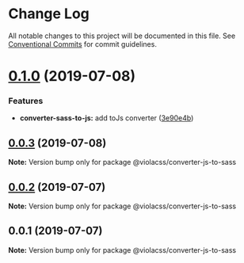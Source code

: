 # Change Log

All notable changes to this project will be documented in this file.
See [Conventional Commits](https://conventionalcommits.org) for commit guidelines.

# [0.1.0](https://github.com/violacss/viola/compare/@violacss/converter-js-to-sass@0.0.3...@violacss/converter-js-to-sass@0.1.0) (2019-07-08)


### Features

* **converter-sass-to-js:** add toJs converter ([3e90e4b](https://github.com/violacss/viola/commit/3e90e4b))





## [0.0.3](https://github.com/violacss/viola/compare/@violacss/converter-js-to-sass@0.0.2...@violacss/converter-js-to-sass@0.0.3) (2019-07-08)

**Note:** Version bump only for package @violacss/converter-js-to-sass





## [0.0.2](https://github.com/violacss/viola/compare/@violacss/converter-js-to-sass@0.0.1...@violacss/converter-js-to-sass@0.0.2) (2019-07-07)

**Note:** Version bump only for package @violacss/converter-js-to-sass





## 0.0.1 (2019-07-07)

**Note:** Version bump only for package @violacss/converter-js-to-sass
